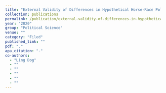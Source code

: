 ```yaml
---
title: "External Validity of Differences in Hypothetical Horse-Race Polling"
collection: publications
permalink: /publication/external-validity-of-differences-in-hypothetical-horse-race-polling
year: "2020"
group: "Political Science"
venue: ""
category: "Filed"
published_link: ""
pdf: "."
apa_citation: "-"
co-authors:
  - "Ling Dog"
  - ""
  - ""
  - ""
  - ""
  - ""
---
```


